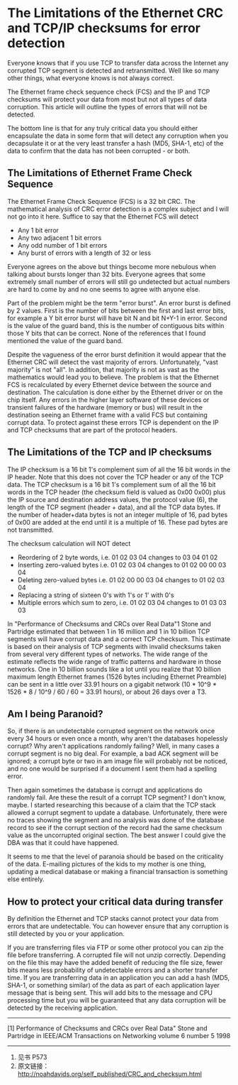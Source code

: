# The Limitations of the Ethernet CRC and TCP/IP checksums for error detection

Everyone knows that if you use TCP to transfer data across the Internet any corrupted TCP segment is detected and retransmitted. Well like so many other things, what everyone knows is not always correct.

The Ethernet frame check sequence check (FCS) and the IP and TCP checksums will protect your data from most but not all types of data corruption. This article will outline the types of errors that will not be detected.

The bottom line is that for any truly critical data you should either encapsulate the data in some form that will detect any corruption when you decapsulate it or at the very least transfer a hash (MD5, SHA-1, etc) of the data to confirm that the data has not been corrupted - or both.

## The Limitations of Ethernet Frame Check Sequence

The Ethernet Frame Check Sequence (FCS) is a 32 bit CRC. The mathematical analysis of CRC error detection is a complex subject and I will not go into it here. Suffice to say that the Ethernet FCS will detect

- Any 1 bit error
- Any two adjacent 1 bit errors
- Any odd number of 1 bit errors
- Any burst of errors with a length of 32 or less

Everyone agrees on the above but things become more nebulous when talking about bursts longer than 32 bits. Everyone agrees that some extremely small number of errors will still go undetected but actual numbers are hard to come by and no one seems to agree with anyone else.

Part of the problem might be the term "error burst". An error burst is defined by 2 values. First is the number of bits between the first and last error bits, for example a Y bit error burst will have bit N and bit N+Y-1 in error. Second is the value of the guard band, this is the number of contiguous bits within those Y bits that can be correct. None of the references that I found mentioned the value of the guard band.

Despite the vagueness of the error burst definition it would appear that the Ethernet CRC will detect the vast majority of errors. Unfortunately, "vast majority" is not "all". In addition, that majority is not as vast as the mathematics would lead you to believe. The problem is that the Ethernet FCS is recalculated by every Ethernet device between the source and destination. The calculation is done either by the Ethernet driver or on the chip itself. Any errors in the higher layer software of these devices or transient failures of the hardware (memory or bus) will result in the destination seeing an Ethernet frame with a valid FCS but containing corrupt data. To protect against these errors TCP is dependent on the IP and TCP checksums that are part of the protocol headers.

## The Limitations of the TCP and IP checksums

The IP checksum is a 16 bit 1's complement sum of all the 16 bit words in the IP header. Note that this does not cover the TCP header or any of the TCP data. The TCP checksum is a 16 bit 1's complement sum of all the 16 bit words in the TCP header (the checksum field is valued as 0x00 0x00) plus the IP source and destination address values, the protocol value (6), the length of the TCP segment (header + data), and all the TCP data bytes. If the number of header+data bytes is not an integer multiple of 16, pad bytes of 0x00 are added at the end until it is a multiple of 16. These pad bytes are not transmitted.

The checksum calculation will NOT detect

- Reordering of 2 byte words, i.e. 01 02 03 04 changes to 03 04 01 02
- Inserting zero-valued bytes i.e. 01 02 03 04 changes to 01 02 00 00 03 04
- Deleting zero-valued bytes i.e. 01 02 00 00 03 04 changes to 01 02 03 04
- Replacing a string of sixteen 0's with 1's or 1' with 0's
- Multiple errors which sum to zero, i.e. 01 02 03 04 changes to 01 03 03 03

In "Performance of Checksums and CRCs over Real Data"1 Stone and Partridge estimated that between 1 in 16 million and 1 in 10 billion TCP segments will have corrupt data and a correct TCP checksum. This estimate is based on their analysis of TCP segments with invalid checksums taken from several very different types of networks. The wide range of the estimate reflects the wide range of traffic patterns and hardware in those networks. One in 10 billion sounds like a lot until you realize that 10 billion maximum length Ethernet frames (1526 bytes including Ethernet Preamble) can be sent in a little over 33.91 hours on a gigabit network (10 * 10^9 * 1526 * 8 / 10^9 / 60 / 60 = 33.91 hours), or about 26 days over a T3.

## Am I being Paranoid?

So, if there is an undetectable corrupted segment on the network once every 34 hours or even once a month, why aren't the databases hopelessly corrupt? Why aren't applications randomly failing? Well, in many cases a corrupt segment is no big deal. For example, a bad ACK segment will be ignored; a corrupt byte or two in am image file will probably not be noticed, and no one would be surprised if a document I sent them had a spelling error.

Then again sometimes the database is corrupt and applications do randomly fail. Are these the result of a corrupt TCP segment? I don't know, maybe. I started researching this because of a claim that the TCP stack allowed a corrupt segment to update a database. Unfortunately, there were no traces showing the segment and no analysis was done of the database record to see if the corrupt section of the record had the same checksum value as the uncorrupted original section. The best answer I could give the DBA was that it could have happened.

It seems to me that the level of paranoia should be based on the criticality of the data. E-mailing pictures of the kids to my mother is one thing, updating a medical database or making a financial transaction is something else entirely.

## How to protect your critical data during transfer

By definition the Ethernet and TCP stacks cannot protect your data from errors that are undetectable. You can however ensure that any corruption is still detected by you or your application.

If you are transferring files via FTP or some other protocol you can zip the file before transferring. A corrupted file will not unzip correctly. Depending on the file this may have the added benefit of reducing the file size, fewer bits means less probability of undetectable errors and a shorter transfer time. If you are transferring data in an application you can add a hash (MD5, SHA-1, or something similar) of the data as part of each application layer message that is being sent. This will add bits to the message and CPU processing time but you will be guaranteed that any data corruption will be detected by the receiving application.

-----------------------------
[1] Performance of Checksums and CRCs over Real Data" Stone and Partridge in IEEE/ACM Transactions on Networking volume 6 number 5 1998

---
1. 见书 P573
2. 原文链接：http://noahdavids.org/self_published/CRC_and_checksum.html
